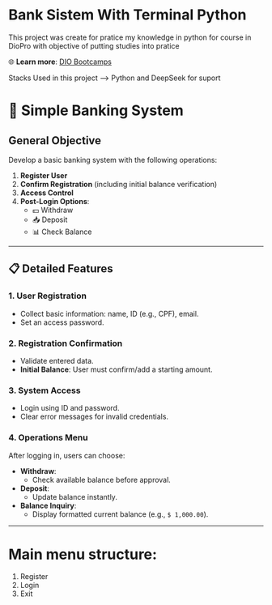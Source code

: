 # Bank Sistem With Terminal Python
 This project was create for pratice my knowledge in python for course in DioPro with objective of putting studies into pratice

🌐 **Learn more**: [DIO Bootcamps](https://www.dio.me/bootcamp)  

Stacks Used in this project --> Python and DeepSeek for suport



# 🏦 Simple Banking System  

## **General Objective**  
Develop a basic banking system with the following operations:  
1. **Register User**  
2. **Confirm Registration** (including initial balance verification)  
3. **Access Control**  
4. **Post-Login Options**:  
   - 💵 Withdraw  
   - 📥 Deposit  
   - 📊 Check Balance  

---

## 📋 Detailed Features  

### **1. User Registration**  
- Collect basic information: name, ID (e.g., CPF), email.  
- Set an access password.  

### **2. Registration Confirmation**  
- Validate entered data.  
- **Initial Balance**: User must confirm/add a starting amount.  

### **3. System Access**  
- Login using ID and password.  
- Clear error messages for invalid credentials.  

### **4. Operations Menu**  
After logging in, users can choose:  
- **Withdraw**:  
  - Check available balance before approval.  
- **Deposit**:  
  - Update balance instantly.  
- **Balance Inquiry**:  
  - Display formatted current balance (e.g., `$ 1,000.00`).  

---

# Main menu structure:  
1. Register  
2. Login  
3. Exit  